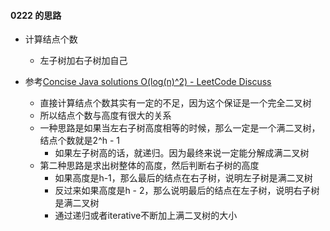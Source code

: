 #### 0222 的思路

- 计算结点个数
  - 左子树加右子树加自己

- 参考[Concise Java solutions O(log(n)^2) - LeetCode Discuss](https://leetcode.com/problems/count-complete-tree-nodes/discuss/61958/Concise-Java-solutions-O(log(n)2))
  - 直接计算结点个数其实有一定的不足，因为这个保证是一个完全二叉树
  - 所以结点个数与高度有很大的关系
  - 一种思路是如果当左右子树高度相等的时候，那么一定是一个满二叉树，结点个数就是2^h - 1
    - 如果左子树高的话，就递归。因为最终来说一定能分解成满二叉树
  - 第二种思路是求出树整体的高度，然后判断右子树的高度
    - 如果高度是h-1，那么最后的结点在右子树，说明左子树是满二叉树
    - 反过来如果高度是h - 2，那么说明最后的结点在左子树，说明右子树是满二叉树
    - 通过递归或者iterative不断加上满二叉树的大小